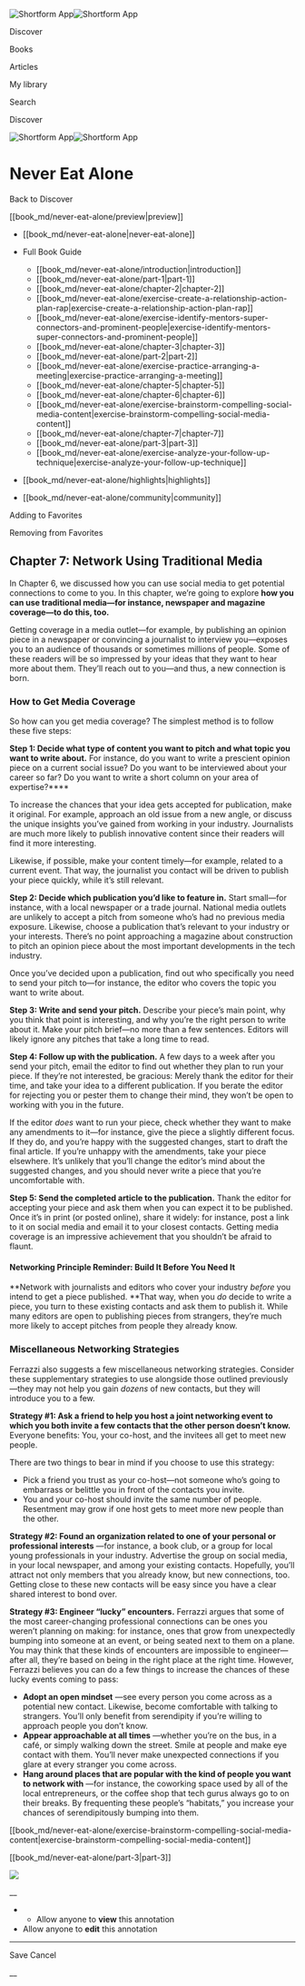 ![Shortform App](/img/logo.36a2399e.svg)![Shortform App](/img/logo-dark.70c1b072.svg)

Discover

Books

Articles

My library

Search

Discover

![Shortform App](/img/logo.36a2399e.svg)![Shortform App](/img/logo-dark.70c1b072.svg)

# Never Eat Alone

Back to Discover

[[book_md/never-eat-alone/preview|preview]]

  * [[book_md/never-eat-alone|never-eat-alone]]
  * Full Book Guide

    * [[book_md/never-eat-alone/introduction|introduction]]
    * [[book_md/never-eat-alone/part-1|part-1]]
    * [[book_md/never-eat-alone/chapter-2|chapter-2]]
    * [[book_md/never-eat-alone/exercise-create-a-relationship-action-plan-rap|exercise-create-a-relationship-action-plan-rap]]
    * [[book_md/never-eat-alone/exercise-identify-mentors-super-connectors-and-prominent-people|exercise-identify-mentors-super-connectors-and-prominent-people]]
    * [[book_md/never-eat-alone/chapter-3|chapter-3]]
    * [[book_md/never-eat-alone/part-2|part-2]]
    * [[book_md/never-eat-alone/exercise-practice-arranging-a-meeting|exercise-practice-arranging-a-meeting]]
    * [[book_md/never-eat-alone/chapter-5|chapter-5]]
    * [[book_md/never-eat-alone/chapter-6|chapter-6]]
    * [[book_md/never-eat-alone/exercise-brainstorm-compelling-social-media-content|exercise-brainstorm-compelling-social-media-content]]
    * [[book_md/never-eat-alone/chapter-7|chapter-7]]
    * [[book_md/never-eat-alone/part-3|part-3]]
    * [[book_md/never-eat-alone/exercise-analyze-your-follow-up-technique|exercise-analyze-your-follow-up-technique]]
  * [[book_md/never-eat-alone/highlights|highlights]]
  * [[book_md/never-eat-alone/community|community]]



Adding to Favorites 

Removing from Favorites 

## Chapter 7: Network Using Traditional Media

In Chapter 6, we discussed how you can use social media to get potential connections to come to you. In this chapter, we’re going to explore **how you can use traditional media—for instance, newspaper and magazine coverage—to do this, too.**

Getting coverage in a media outlet—for example, by publishing an opinion piece in a newspaper or convincing a journalist to interview you—exposes you to an audience of thousands or sometimes millions of people. Some of these readers will be so impressed by your ideas that they want to hear more about them. They’ll reach out to you—and thus, a new connection is born.

### How to Get Media Coverage

So how can you get media coverage? The simplest method is to follow these five steps:

**Step 1: Decide what type of content you want to pitch and what topic you want to write about.** For instance, do you want to write a prescient opinion piece on a current social issue? Do you want to be interviewed about your career so far? Do you want to write a short column on your area of expertise?****

To increase the chances that your idea gets accepted for publication, make it original. For example, approach an old issue from a new angle, or discuss the unique insights you’ve gained from working in your industry. Journalists are much more likely to publish innovative content since their readers will find it more interesting.

Likewise, if possible, make your content timely—for example, related to a current event. That way, the journalist you contact will be driven to publish your piece quickly, while it’s still relevant.

**Step 2: Decide which publication you’d like to feature in.** Start small—for instance, with a local newspaper or a trade journal. National media outlets are unlikely to accept a pitch from someone who’s had no previous media exposure. Likewise, choose a publication that’s relevant to your industry or your interests. There’s no point approaching a magazine about construction to pitch an opinion piece about the most important developments in the tech industry.

Once you’ve decided upon a publication, find out who specifically you need to send your pitch to—for instance, the editor who covers the topic you want to write about.

**Step 3: Write and send your pitch.** Describe your piece’s main point, why you think that point is interesting, and why you’re the right person to write about it. Make your pitch brief—no more than a few sentences. Editors will likely ignore any pitches that take a long time to read.

**Step 4: Follow up with the publication.** A few days to a week after you send your pitch, email the editor to find out whether they plan to run your piece. If they’re not interested, be gracious: Merely thank the editor for their time, and take your idea to a different publication. If you berate the editor for rejecting you or pester them to change their mind, they won’t be open to working with you in the future.

If the editor _does_ want to run your piece, check whether they want to make any amendments to it—for instance, give the piece a slightly different focus. If they do, and you’re happy with the suggested changes, start to draft the final article. If you’re unhappy with the amendments, take your piece elsewhere. It’s unlikely that you’ll change the editor’s mind about the suggested changes, and you should never write a piece that you’re uncomfortable with.

**Step 5: Send the completed article to the publication.** Thank the editor for accepting your piece and ask them when you can expect it to be published. Once it’s in print (or posted online), share it widely: for instance, post a link to it on social media and email it to your closest contacts. Getting media coverage is an impressive achievement that you shouldn’t be afraid to flaunt.

#### Networking Principle Reminder: Build It Before You Need It

**Network with journalists and editors who cover your industry _before_ you intend to get a piece published. **That way, when you _do_ decide to write a piece, you turn to these existing contacts and ask them to publish it. While many editors are open to publishing pieces from strangers, they’re much more likely to accept pitches from people they already know.

### Miscellaneous Networking Strategies

Ferrazzi also suggests a few miscellaneous networking strategies. Consider these supplementary strategies to use alongside those outlined previously—they may not help you gain _dozens_ of new contacts, but they will introduce you to a few.

**Strategy #1: Ask a friend to help you host a joint networking event to which you both invite a few contacts that the other person doesn’t know.** Everyone benefits: You, your co-host, and the invitees all get to meet new people.

There are two things to bear in mind if you choose to use this strategy:

  * Pick a friend you trust as your co-host—not someone who’s going to embarrass or belittle you in front of the contacts you invite.
  * You and your co-host should invite the same number of people. Resentment may grow if one host gets to meet more new people than the other.



**Strategy #2: Found an organization related to one of your personal or professional interests** —for instance, a book club, or a group for local young professionals in your industry. Advertise the group on social media, in your local newspaper, and among your existing contacts. Hopefully, you’ll attract not only members that you already know, but new connections, too. Getting close to these new contacts will be easy since you have a clear shared interest to bond over.

**Strategy #3: Engineer “lucky” encounters.** Ferrazzi argues that some of the most career-changing professional connections can be ones you weren’t planning on making: for instance, ones that grow from unexpectedly bumping into someone at an event, or being seated next to them on a plane. You may think that these kinds of encounters are impossible to engineer—after all, they’re based on being in the right place at the right time. However, Ferrazzi believes you can do a few things to increase the chances of these lucky events coming to pass:

  * **Adopt an open mindset** —see every person you come across as a potential new contact. Likewise, become comfortable with talking to strangers. You’ll only benefit from serendipity if you’re willing to approach people you don’t know.
  * **Appear approachable at all times** —whether you’re on the bus, in a café, or simply walking down the street. Smile at people and make eye contact with them. You’ll never make unexpected connections if you glare at every stranger you come across.
  * **Hang around places that are popular with the kind of people you want to network with** —for instance, the coworking space used by all of the local entrepreneurs, or the coffee shop that tech gurus always go to on their breaks. By frequenting these people’s “habitats,” you increase your chances of serendipitously bumping into them.



[[book_md/never-eat-alone/exercise-brainstorm-compelling-social-media-content|exercise-brainstorm-compelling-social-media-content]]

[[book_md/never-eat-alone/part-3|part-3]]

![](https://bat.bing.com/action/0?ti=56018282&Ver=2&mid=8f23b836-8cb8-4082-a003-b15bc27cf508&sid=f30c5e70639211ee87d33f0876d93783&vid=f30c9700639211eeb3a75d830392c94f&vids=0&msclkid=N&pi=0&lg=en-US&sw=800&sh=600&sc=24&nwd=1&tl=Shortform%20%7C%20Book&p=https%3A%2F%2Fwww.shortform.com%2Fapp%2Fbook%2Fnever-eat-alone%2Fchapter-7&r=&lt=347&evt=pageLoad&sv=1&rn=606635)

__

  *   * Allow anyone to **view** this annotation
  * Allow anyone to **edit** this annotation



* * *

Save Cancel

__



